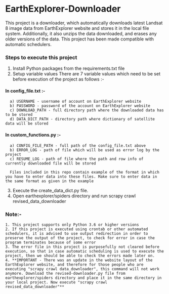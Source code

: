 # EarthExplorer-Downloader
This project is a downloader, which automatically downloads latest Landsat 8 image data from EarthExplorer website and stores it in the local file system. Additionally, it also unzips the data downloaded, and erases any older versions of the data. This project has been made compatible with automatic schedulers.

### Steps to execute this project
1. Install Python packages from the requirements.txt file
2. Setup variable values
   There are 7 variable values which need to be set before execution of the project as follows :-
   
####   In config_file.txt :-
      a) USERNAME - username of account on EarthExplorer website
      b) PASSWORD - password of the account on EarthExplorer website
      c) DOWNLOAD_PATH - full directory path where the downloaded data has to be stored
      d) DATA_DICT_PATH - directory path where dictionary of satellite data will be stored
   
####   In custom_functions.py :-
      a) CONFIG_FILE_PATH - full path of the config_file.txt above
      b) ERROR_LOG - path of file which will be used as error log by the project
      c) RESUME_LOG - path of file where the path and row info of currently downloaded file will be stored
   
      Files included in this repo contain example of the format in which you have to enter data into these files. Make sure to enter data in the same format as given in the example
   
3. Execute the create_data_dict.py file.
4. Open earthexplorer/spiders directory and run scrapy crawl revised_data_downloader

### Note:- 
    1. This project supports only Python 3.6 or higher versions
    2. If this project is executed using crontab or other automated schedulers, it is advised to use output redirection in order to preserve the output of the project, to check for error in case the program terminates because of some error
    3. The error file in this project is purposefully not cleared before execution, so that in case automatic scheduling is used to execute the project, then we should be able to check the errors made later on.
    4. **IMPORTANT - There was an update in the website layout of the EarthExplorer website, and therefore for those people who are executing "scrapy crawl data_downloader", this command will not work anymore. Download the revised-downloader.py file from earthexplorer/spiders directory and place it in the same directory in your local project. Now execute "scrapy crawl revised_data_downloader"**
